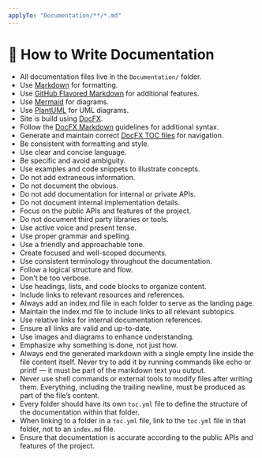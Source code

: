 ```yaml
---
applyTo: "Documentation/**/*.md"
---
```


# 🧪 How to Write Documentation

- All documentation files live in the `Documentation/` folder.
- Use [Markdown](https://www.markdownguide.org/basic-syntax/) for formatting.
- Use [GitHub Flavored Markdown](https://github.github.com/gfm/) for additional features.
- Use [Mermaid](https://mermaid-js.github.io/mermaid/#/) for diagrams.
- Use [PlantUML](https://plantuml.com/) for UML diagrams.
- Site is build using [DocFX](https://dotnet.github.io/docfx/).
- Follow the [DocFX Markdown](https://dotnet.github.io/docfx/markdown/) guidelines for additional syntax.
- Generate and maintain correct [DocFX TOC files](https://dotnet.github.io/docfx/docs/dotnet-yaml-format.html) for navigation.
- Be consistent with formatting and style.
- Use clear and concise language.
- Be specific and avoid ambiguity.
- Use examples and code snippets to illustrate concepts.
- Do not add extraneous information.
- Do not document the obvious.
- Do not add documentation for internal or private APIs.
- Do not document internal implementation details.
- Focus on the public APIs and features of the project.
- Do not document third party libraries or tools.
- Use active voice and present tense.
- Use proper grammar and spelling.
- Use a friendly and approachable tone.
- Create focused and well-scoped documents.
- Use consistent terminology throughout the documentation.
- Follow a logical structure and flow.
- Don't be too verbose.
- Use headings, lists, and code blocks to organize content.
- Include links to relevant resources and references.
- Always add an index.md file in each folder to serve as the landing page.
- Maintain the index.md file to include links to all relevant subtopics.
- Use relative links for internal documentation references.
- Ensure all links are valid and up-to-date.
- Use images and diagrams to enhance understanding.
- Emphasize why something is done, not just how.
- Always end the generated markdown with a single empty line inside the file content itself. Never try to add it by running commands like echo or printf — it must be part of the markdown text you output.
- Never use shell commands or external tools to modify files after writing them. Everything, including the trailing newline, must be produced as part of the file’s content.
- Every folder should have its own `toc.yml` file to define the structure of the documentation within that folder.
- When linking to a folder in a `toc.yml` file, link to the `toc.yml` file in that folder, not to an `index.md` file.
- Ensure that documentation is accurate according to the public APIs and features of the project.
